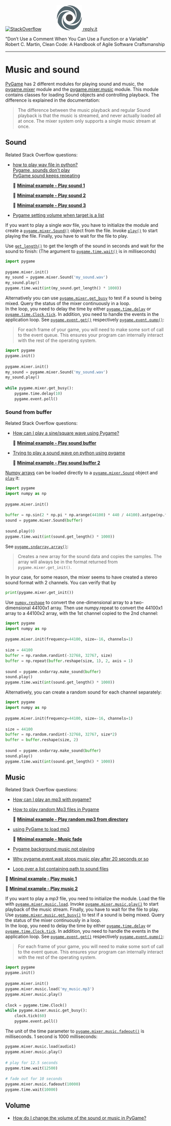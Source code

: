 [![StackOverflow](https://stackexchange.com/users/flair/7322082.png)](https://stackoverflow.com/users/5577765/rabbid76?tab=profile) &nbsp;&nbsp;&nbsp;&nbsp;&nbsp;&nbsp;&nbsp;&nbsp;&nbsp;&nbsp; [![reply.it](../../resource/logo/Repl_it_logo_80.png) reply.it](https://repl.it/repls/folder/PyGame%20Examples)

"Don’t Use a Comment When You Can Use a Function or a Variable"  
Robert C. Martin, Clean Code: A Handbook of Agile Software Craftsmanship

---

# Music and sound

[PyGame](https://www.pygame.org/news) has 2 different modules for playing sound and music, the [pygame.mixer](https://www.pygame.org/docs/ref/mixer.html) module and the [pygame.mixer.music](https://www.pygame.org/docs/ref/music.html) module. This module contains classes for loading Sound objects and controlling playback. The difference is explained in the documentation:

> The difference between the music playback and regular Sound playback is that the music is streamed, and never actually loaded all at once. The mixer system only supports a single music stream at once.

## Sound

Related Stack Overflow questions:

- [how to play wav file in python?](https://stackoverflow.com/questions/17657103/how-to-play-wav-file-in-python)  
  [Pygame, sounds don't play](https://stackoverflow.com/questions/2936914/pygame-sounds-dont-play/64521581#64521581)  
  [PyGame sound keeps repeating](https://stackoverflow.com/questions/60013591/pygame-sound-keeps-repeating/60015169#60015169)

  :scroll: **[Minimal example - Play sound 1](../../examples/minimal_examples/pygame_minimal_mixer_sound_1.py)**

  :scroll: **[Minimal example - Play sound 2](../../examples/minimal_examples/pygame_minimal_mixer_sound_2.py)**

  :scroll: **[Minimal example - Play sound 3](../../examples/minimal_examples/pygame_minimal_mixer_sound_2.py)**

- [Pygame setting volume when target is a list](https://stackoverflow.com/questions/63099024/pygame-setting-volume-when-target-is-a-list/63099061#63099061)

If you want to play a single _wav_ file, you have to initialize the module and create a [`pygame.mixer.Sound()`](https://www.pygame.org/docs/ref/mixer.html#pygame.mixer.Sound) object from the file. Invoke [`play()`](https://www.pygame.org/docs/ref/mixer.html#pygame.mixer.Sound.play) to start playing the file. Finally, you have to wait for the file to play.

Use [`get_length()`](https://www.pygame.org/docs/ref/mixer.html#pygame.mixer.Sound.get_length) to get the length of the sound in seconds and wait for the sound to finish: 
(The argument to [`pygame.time.wait()`](https://www.pygame.org/docs/ref/time.html#pygame.time.wait) is in milliseconds)

```py
import pygame

pygame.mixer.init()
my_sound = pygame.mixer.Sound('my_sound.wav')
my_sound.play()
pygame.time.wait(int(my_sound.get_length() * 1000))
```

Alternatively you can use [`pygame.mixer.get_busy`](https://www.pygame.org/docs/ref/mixer.html#pygame.mixer.Sound.play) to test if a sound is being mixed. Query the status of the mixer continuously in a loop.  
In the loop, you need to delay the time by either [`pygame.time.delay`](https://www.pygame.org/docs/ref/time.html#pygame.time.delay) or [`pygame.time.Clock.tick`](https://www.pygame.org/docs/ref/time.html#pygame.time.Clock.tick). In addition, you need to handle the events in the application loop. See [`pygame.event.get()`](https://www.pygame.org/docs/ref/event.html#pygame.event.get) respectively [`pygame.event.pump()`](https://www.pygame.org/docs/ref/event.html#pygame.event.pump):

> For each frame of your game, you will need to make some sort of call to the event queue. This ensures your program can internally interact with the rest of the operating system.

```py
import pygame
pygame.init()

pygame.mixer.init()
my_sound = pygame.mixer.Sound('my_sound.wav')
my_sound.play()

while pygame.mixer.get_busy():
    pygame.time.delay(10)
    pygame.event.poll()
```

### Sound from buffer

Related Stack Overflow questions:

- [How can I play a sine/square wave using Pygame?](https://stackoverflow.com/questions/63980583/how-can-i-play-a-sine-square-wave-using-pygame/63980631#63980631)

  :scroll: **[Minimal example - Play sound buffer](../../examples/minimal_examples/pygame_minimal_mixer_sound_buffer.py)**

- [Trying to play a sound wave on python using pygame](https://stackoverflow.com/questions/64950167/trying-to-play-a-sound-wave-on-python-using-pygame/64951687#64951687)

  :scroll: **[Minimal example - Play sound buffer 2](../../examples/minimal_examples/pygame_minimal_mixer_sound_buffer_2.py)**

[Numpy arrays](https://numpy.org/doc/stable/reference/generated/numpy.array.html) can be loaded directly to a [`pygame.mixer.Sound`](https://www.pygame.org/docs/ref/mixer.html#pygame.mixer.Sound) object and [`play`](https://www.pygame.org/docs/ref/mixer.html#pygame.mixer.Sound.play) it:

```py
import pygame
import numpy as np

pygame.mixer.init()

buffer = np.sin(2 * np.pi * np.arange(44100) * 440 / 44100).astype(np.float32)
sound = pygame.mixer.Sound(buffer)

sound.play(0)
pygame.time.wait(int(sound.get_length() * 1000))
```

See [`pygame.sndarray.array()`](https://www.pygame.org/docs/ref/sndarray.html#pygame.sndarray.array):

> Creates a new array for the sound data and copies the samples. The array will always be in the format returned from `pygame.mixer.get_init()`.

In your case, for some reason, the mixer seems to have created a stereo sound format with 2 channels. You can verify that by 

```py
print(pygame.mixer.get_init())
```

Use [`numpy.reshape`](https://numpy.org/doc/stable/reference/generated/numpy.reshape.html) to convert the one-dimensional array to a two-dimensional 44100x1 array. Then use numpy.repeat to convert the 44100x1 array to a 44100x2 array, with the 1st channel copied to the 2nd channel:

```py
import pygame
import numpy as np

pygame.mixer.init(frequency=44100, size=-16, channels=1)

size = 44100
buffer = np.random.randint(-32768, 32767, size)
buffer = np.repeat(buffer.reshape(size, 1), 2, axis = 1)

sound = pygame.sndarray.make_sound(buffer)
sound.play()
pygame.time.wait(int(sound.get_length() * 1000))
```

Alternatively, you can create a random sound for each channel separately:

```py
import pygame
import numpy as np

pygame.mixer.init(frequency=44100, size=-16, channels=1)

size = 44100
buffer = np.random.randint(-32768, 32767, size*2)
buffer = buffer.reshape(size, 2)

sound = pygame.sndarray.make_sound(buffer)
sound.play()
pygame.time.wait(int(sound.get_length() * 1000))
```

## Music

Related Stack Overflow questions:

- [How can I play an mp3 with pygame?](https://stackoverflow.com/questions/7746263/how-can-i-play-an-mp3-with-pygame/64521533#64521533)

- [How to play random Mp3 files in Pygame](https://stackoverflow.com/questions/60250171/how-to-play-random-mp3-files-in-pygame/60250258#60250258)

  :scroll: **[Minimal example - Play random mp3 from directory](../../examples/minimal_examples/pygame_minimal_mixer_music_random.py)**

- [using PyGame to load mp3](https://stackoverflow.com/questions/58569476/using-pygame-to-load-mp3/58569531#58569531)

  :scroll: **[Minimal example - Music fade](../../examples/minimal_examples/pygame_minimal_mixer_music_fade.py)**

- [Pygame background music not playing](https://stackoverflow.com/questions/56572662/pygame-background-music-not-playing/56573636#56573636)
- [Why pygame.event.wait stops music play after 20 seconds or so](https://stackoverflow.com/questions/61389698/why-pygame-event-wait-stops-music-play-after-20-seconds-or-so/61390284#61390284)
- [Loop over a list containing path to sound files](https://stackoverflow.com/questions/63488105/loop-over-a-list-containing-path-to-sound-files/63488275#63488275)

:scroll: **[Minimal example - Play music 1](../../examples/minimal_examples/pygame_minimal_mixer_music_1.py)**

:scroll: **[Minimal example - Play music 2](../../examples/minimal_examples/pygame_minimal_mixer_music_2.py)**

If you want to play a _mp3_ file, you need to initialize the module. Load the file with [`pygame.mixer.music.load`](https://www.pygame.org/docs/ref/music.html#pygame.mixer.music.load). Invoke [`pygame.mixer.music.play()`](https://www.pygame.org/docs/ref/mixer.html#pygame.mixer.Sound.play) to start playback of the music stream. Finally, you have to wait for the file to play.  
Use [`pygame.mixer.music.get_busy()`](https://www.pygame.org/docs/ref/music.html#pygame.mixer.music.get_busy) to test if a sound is being mixed. Query the status of the mixer continuously in a loop.  
In the loop, you need to delay the time by either [`pygame.time.delay`](https://www.pygame.org/docs/ref/time.html#pygame.time.delay) or [`pygame.time.Clock.tick`](https://www.pygame.org/docs/ref/time.html#pygame.time.Clock.tick). In addition, you need to handle the events in the application loop. See [`pygame.event.get()`](https://www.pygame.org/docs/ref/event.html#pygame.event.get) respectively [`pygame.event.pump()`](https://www.pygame.org/docs/ref/event.html#pygame.event.pump):

> For each frame of your game, you will need to make some sort of call to the event queue. This ensures your program can internally interact with the rest of the operating system.

```py
import pygame
pygame.init()

pygame.mixer.init()
pygame.mixer.music.load('my_music.mp3')
pygame.mixer.music.play()

clock = pygame.time.Clock()
while pygame.mixer.music.get_busy():
    clock.tick(60)
    pygame.event.poll()
```

The unit of the time parameter to [`pygame.mixer.music.fadeout()`](https://www.pygame.org/docs/ref/time.html) is milliseconds. 1 second is 1000 milliseconds:

```py
pygame.mixer.music.load(audio1)
pygame.mixer.music.play()

# play for 12.5 seconds
pygame.time.wait(12500)

# fade out for 10 seconds
pygame.mixer.music.fadeout(10000)
pygame.time.wait(10000)
```

## Volume

- [How do I change the volume of the sound or music in PyGame?](https://stackoverflow.com/questions/65247656/how-do-i-change-the-volume-of-the-sound-or-music-in-pygame/65248188#65248188)